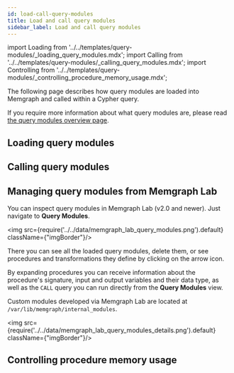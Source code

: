```yaml
---
id: load-call-query-modules
title: Load and call query modules
sidebar_label: Load and call query modules
---
```


import Loading from '../../templates/query-modules/_loading_query_modules.mdx';
import Calling from '../../templates/query-modules/_calling_query_modules.mdx';
import Controlling from '../../templates/query-modules/_controlling_procedure_memory_usage.mdx';


The following page describes how query modules are loaded into Memgraph and
called within a Cypher query. 

If you require more information about what query modules are, please
read [the query modules overview page](overview.md).

## Loading query modules

<Loading/>

## Calling query modules

<Calling/>

## Managing query modules from Memgraph Lab

You can inspect query modules in Memgraph Lab (v2.0 and newer).
Just navigate to **Query Modules**.

<img src={require('../../data/memgraph_lab_query_modules.png').default} className={"imgBorder"}/>

There you can see all the loaded query modules, delete them, or see procedures
and transformations they define by clicking on the arrow icon.

By expanding procedures you can receive information about the procedure's
signature, input and output variables and their data type, as well as the `CALL`
query you can run directly from the **Query Modules** view.

Custom modules developed via Memgraph Lab are located at
`/var/lib/memgraph/internal_modules`.

<img src={require('../../data/memgraph_lab_query_modules_details.png').default} className={"imgBorder"}/>

## Controlling procedure memory usage

<Controlling/>
